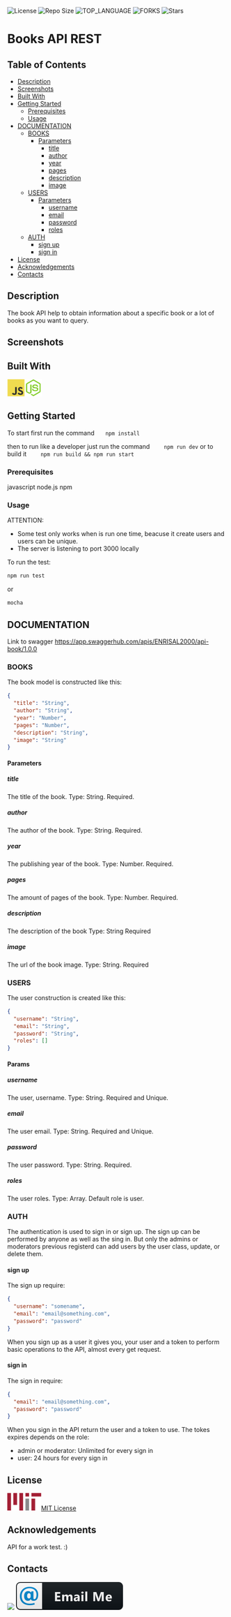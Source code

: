 ![License](https://img.shields.io/github/license/xHenrySx/API-REST.svg?style=for-the-badge) ![Repo Size](https://img.shields.io/github/languages/code-size/xHenrySx/API-REST.svg?style=for-the-badge) ![TOP_LANGUAGE](https://img.shields.io/github/languages/top/xHenrySx/API-REST.svg?style=for-the-badge) ![FORKS](https://img.shields.io/github/forks/xHenrySx/API-REST.svg?style=for-the-badge&social) ![Stars](https://img.shields.io/github/stars/xHenrySx/API-REST.svg?style=for-the-badge)

# Books API REST

## Table of Contents

- [Description](#description)
- [Screenshots](#screenshots)
- [Built With](#built-with)
- [Getting Started](#getting-started)
  - [Prerequisites](#prerequisites)
  - [Usage](#usage)
- [DOCUMENTATION](#documentation)
  - [BOOKS](#books)
    - [Parameters](#parameters)
      - [title](#title)
      - [author](#author)
      - [year](#year)
      - [pages](#pages)
      - [description](#description)
      - [image](#image)
  - [USERS](#users)
    - [Parameters](#parameters)
      - [username](#username)
      - [email](#email)
      - [password](#password)
      - [roles](#roles)
  - [AUTH](#auth)
    - [sign up](#signup)
    - [sign in](#signin)
- [License](#license)
- [Acknowledgements](#acknowledgements)
- [Contacts](#contacts)

## Description

The book API help to obtain information about a specific book or a lot of books as you want to query.

## Screenshots

## Built With

<a href="https://developer.mozilla.org/en-US/docs/Web/JavaScript"><img src="https://raw.githubusercontent.com/devicons/devicon/master/icons/javascript/javascript-original.svg" height="40px" width="40px" /></a><a href="https://nodejs.org/en/"><img src="https://raw.githubusercontent.com/devicons/devicon/master/icons/nodejs/nodejs-original.svg" height="40px" width="40px" /></a>

## Getting Started

To start first run the command
`    npm install `

then
to run like a developer just run the command
`    npm run dev`
or to build it
`    npm run build && npm run start`

### Prerequisites

javascript
node.js
npm

### Usage

ATTENTION:

- Some test only works when is run one time, beacuse it create users and users can be unique.
- The server is listening to port 3000 locally

To run the test:

```cmd
npm run test
```

or

```cmd
mocha
```

## DOCUMENTATION

Link to swagger https://app.swaggerhub.com/apis/ENRISAL2000/api-book/1.0.0

### BOOKS

The book model is constructed like this:

```json
{
  "title": "String",
  "author": "String",
  "year": "Number",
  "pages": "Number",
  "description": "String",
  "image": "String"
}
```

#### Parameters

##### title

The title of the book.
Type: String.
Required.

##### author

The author of the book.
Type: String.
Required.

##### year

The publishing year of the book.
Type: Number.
Required.

##### pages

The amount of pages of the book.
Type: Number.
Required.

##### description

The description of the book
Type: String
Required

##### image

The url of the book image.
Type: String.
Required

### USERS

The user construction is created like this:

```json
{
  "username": "String",
  "email": "String",
  "password": "String",
  "roles": []
}
```

#### Params

##### username

The user, username.
Type: String.
Required and Unique.

##### email

The user email.
Type: String.
Required and Unique.

##### password

The user password.
Type: String.
Required.

##### roles

The user roles.
Type: Array.
Default role is user.

### AUTH

The authentication is used to sign in or sign up.
The sign up can be performed by anyone as well as the sing in.
But only the admins or moderators previous registerd can add users by the
user class, update, or delete them.

#### sign up

The sign up require:

```json
{
  "username": "somename",
  "email": "email@something.com",
  "password": "password"
}
```

When you sign up as a user it gives you, your user and a token to perform
basic operations to the API, almost every get request.

#### sign in

The sign in require:

```json
{
  "email": "email@something.com",
  "password": "password"
}
```

When you sign in the API return the user and a token to use.
The tokes expires depends on the role:

- admin or moderator: Unlimited for every sign in
- user: 24 hours for every sign in

## License

<a href="https://choosealicense.com/licenses/mit/"><img src="https://raw.githubusercontent.com/johnturner4004/readme-generator/master/src/components/assets/images/mit.svg" height=40 />MIT License</a>

## Acknowledgements

API for a work test. :)

## Contacts

<a href="https://www.linkedin.com/in/henry-saldivar"><img src="https://img.shields.io/badge/LinkedIn-0077B5?style=for-the-badge&logo=linkedin&logoColor=white" /></a> <a href="mailto:enrisal2000@gmail.com"><img src=https://raw.githubusercontent.com/johnturner4004/readme-generator/master/src/components/assets/images/email_me_button_icon_151852.svg /></a>

